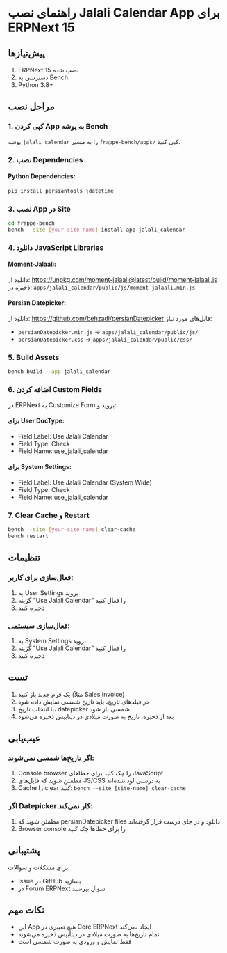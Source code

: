 # راهنمای نصب Jalali Calendar App برای ERPNext 15

## پیش‌نیازها
1. ERPNext 15 نصب شده
2. دسترسی به Bench
3. Python 3.8+

## مراحل نصب

### 1. کپی کردن App به پوشه Bench

پوشه `jalali_calendar` را به مسیر `frappe-bench/apps/` کپی کنید.

### 2. نصب Dependencies

#### Python Dependencies:
```bash
pip install persiantools jdatetime
```

### 3. نصب App در Site

```bash
cd frappe-bench
bench --site [your-site-name] install-app jalali_calendar
```

### 4. دانلود JavaScript Libraries

#### Moment-Jalaali:
دانلود از: https://unpkg.com/moment-jalaali@latest/build/moment-jalaali.js
ذخیره در: `apps/jalali_calendar/public/js/moment-jalaali.min.js`

#### Persian Datepicker:
دانلود از: https://github.com/behzadi/persianDatepicker
فایل‌های مورد نیاز:
- `persianDatepicker.min.js` → `apps/jalali_calendar/public/js/`
- `persianDatepicker.css` → `apps/jalali_calendar/public/css/`

### 5. Build Assets

```bash
bench build --app jalali_calendar
```

### 6. اضافه کردن Custom Fields

در ERPNext به Customize Form بروید و:

#### برای User DocType:
- Field Label: Use Jalali Calendar
- Field Type: Check
- Field Name: use_jalali_calendar

#### برای System Settings:
- Field Label: Use Jalali Calendar (System Wide)
- Field Type: Check
- Field Name: use_jalali_calendar

### 7. Clear Cache و Restart

```bash
bench --site [your-site-name] clear-cache
bench restart
```

## تنظیمات

### فعال‌سازی برای کاربر:
1. به User Settings بروید
2. گزینه "Use Jalali Calendar" را فعال کنید
3. ذخیره کنید

### فعال‌سازی سیستمی:
1. به System Settings بروید
2. گزینه "Use Jalali Calendar" را فعال کنید
3. ذخیره کنید

## تست

1. یک فرم جدید باز کنید (مثلاً Sales Invoice)
2. در فیلدهای تاریخ، باید تاریخ شمسی نمایش داده شود
3. با انتخاب تاریخ، datepicker شمسی باز شود
4. بعد از ذخیره، تاریخ به صورت میلادی در دیتابیس ذخیره می‌شود

## عیب‌یابی

### اگر تاریخ‌ها شمسی نمی‌شوند:
1. Console browser را چک کنید برای خطاهای JavaScript
2. مطمئن شوید که فایل‌های JS/CSS به درستی لود شده‌اند
3. Cache را clear کنید: `bench --site [site-name] clear-cache`

### اگر Datepicker کار نمی‌کند:
1. مطمئن شوید که persianDatepicker files دانلود و در جای درست قرار گرفته‌اند
2. Browser console را برای خطاها چک کنید

## پشتیبانی

برای مشکلات و سوالات:
- Issue در GitHub بسازید
- در Forum ERPNext سوال بپرسید

## نکات مهم

- این App هیچ تغییری در Core ERPNext ایجاد نمی‌کند
- تمام تاریخ‌ها به صورت میلادی در دیتابیس ذخیره می‌شوند
- فقط نمایش و ورودی به صورت شمسی است
